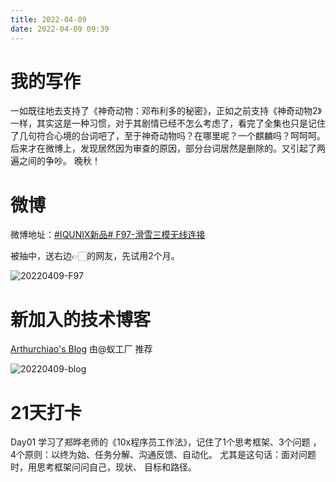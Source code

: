 ```yaml
---
title: 2022-04-09
date: 2022-04-09 09:39
---
```


# 我的写作

一如既往地去支持了《神奇动物：邓布利多的秘密》，正如之前支持《神奇动物2》一样，其实这是一种习惯，对于其剧情已经不怎么考虑了，看完了全集也只是记住了几句符合心境的台词吧了，至于神奇动物吗？在哪里呢？一个麒麟吗？呵呵呵。
后来才在微博上，发现居然因为审查的原因，部分台词居然是删除的。又引起了两遍之间的争吵。
晚秋！

# 微博

微博地址：[#IQUNIX新品# F97-滑雪三模无线连接](https://weibo.com/3982382530/LnG5Wz9bE)

被抽中，送右边👉🏻的网友，先试用2个月。

![20220409-F97](http://images.iotop.work/uPic/20220409-F97.jpeg)


# 新加入的技术博客
[Arthurchiao's Blog](http://arthurchiao.art/articles-zh/)
由@蚁工厂 推荐

![20220409-blog](http://images.iotop.work/uPic/20220409-blog.jpeg)

# 21天打卡
Day01
学习了郑晔老师的《10x程序员工作法》，记住了1个思考框架、3个问题 ，4个原则：以终为始、任务分解、沟通反馈、自动化。
尤其是这句话：面对问题时，用思考框架问问自己，现状、 目标和路径。
